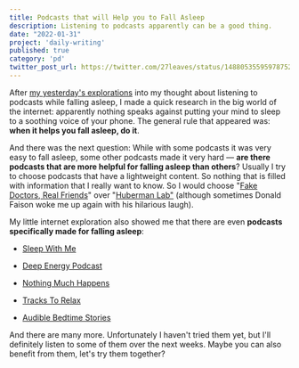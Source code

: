 ```yaml
---
title: Podcasts that will Help you to Fall Asleep
description: Listening to podcasts apparently can be a good thing.
date: "2022-01-31"
project: 'daily-writing'
published: true
category: 'pd'
twitter_post_url: https://twitter.com/27leaves/status/1488053559597875201
---
```



After  [my yesterday's explorations](/blog/listening-to-podcasts-to-fall-asleep)  into my thought about listening to podcasts while falling asleep, I made a quick research in the big world of the internet: apparently nothing speaks against putting your mind to sleep to a soothing voice of your phone. The general rule that appeared was:  **when it helps you fall asleep, do it**.

And there was the next question: While with some podcasts it was very easy to fall asleep, some other podcasts made it very hard —  **are there podcasts that are more helpful for falling asleep than others**? Usually I try to choose podcasts that have a lightweight content. So nothing that is filled with information that I really want to know. So I would choose "[Fake Doctors, Real Friends](https://www.iheart.com/podcast/1119-fake-doctors-real-friends-60367049/)" over "[Huberman Lab"](https://hubermanlab.com/)  (although sometimes Donald Faison woke me up again with his hilarious laugh).

My little internet exploration also showed me that there are even  **podcasts specifically made for falling asleep**:

-   [Sleep With Me](https://www.sleepwithmepodcast.com/)
    
-   [Deep Energy Podcast](https://podbay.fm/p/deep-energy-20-music-for-sleep-meditation-relaxation-massage-and-yoga)
    
-   [Nothing Much Happens](https://www.nothingmuchhappens.com/)
    
-   [Tracks To Relax](https://podcasts.apple.com/us/podcast/tracks-to-relax-guided-sleep-meditations/id834515877)
    
-   [Audible Bedtime Stories](https://www.audible.com/ep/sleep-bedtime-stories-member-benefit)
    

And there are many more. Unfortunately I haven't tried them yet, but I'll definitely listen to some of them over the next weeks. Maybe you can also benefit from them, let's try them together?